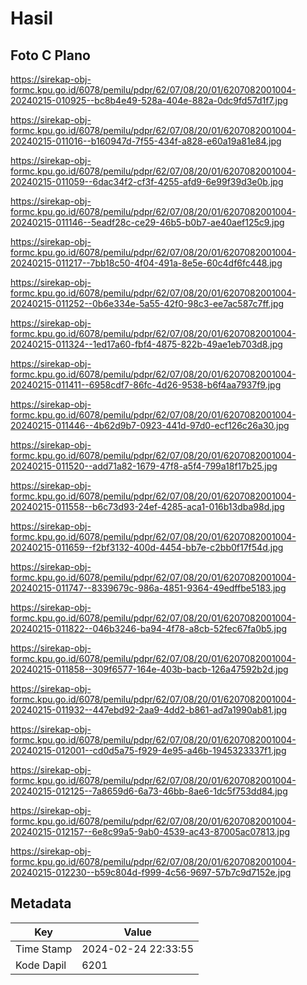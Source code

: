 # Hasil

## Foto C Plano

https://sirekap-obj-formc.kpu.go.id/6078/pemilu/pdpr/62/07/08/20/01/6207082001004-20240215-010925--bc8b4e49-528a-404e-882a-0dc9fd57d1f7.jpg

https://sirekap-obj-formc.kpu.go.id/6078/pemilu/pdpr/62/07/08/20/01/6207082001004-20240215-011016--b160947d-7f55-434f-a828-e60a19a81e84.jpg

https://sirekap-obj-formc.kpu.go.id/6078/pemilu/pdpr/62/07/08/20/01/6207082001004-20240215-011059--6dac34f2-cf3f-4255-afd9-6e99f39d3e0b.jpg

https://sirekap-obj-formc.kpu.go.id/6078/pemilu/pdpr/62/07/08/20/01/6207082001004-20240215-011146--5eadf28c-ce29-46b5-b0b7-ae40aef125c9.jpg

https://sirekap-obj-formc.kpu.go.id/6078/pemilu/pdpr/62/07/08/20/01/6207082001004-20240215-011217--7bb18c50-4f04-491a-8e5e-60c4df6fc448.jpg

https://sirekap-obj-formc.kpu.go.id/6078/pemilu/pdpr/62/07/08/20/01/6207082001004-20240215-011252--0b6e334e-5a55-42f0-98c3-ee7ac587c7ff.jpg

https://sirekap-obj-formc.kpu.go.id/6078/pemilu/pdpr/62/07/08/20/01/6207082001004-20240215-011324--1ed17a60-fbf4-4875-822b-49ae1eb703d8.jpg

https://sirekap-obj-formc.kpu.go.id/6078/pemilu/pdpr/62/07/08/20/01/6207082001004-20240215-011411--6958cdf7-86fc-4d26-9538-b6f4aa7937f9.jpg

https://sirekap-obj-formc.kpu.go.id/6078/pemilu/pdpr/62/07/08/20/01/6207082001004-20240215-011446--4b62d9b7-0923-441d-97d0-ecf126c26a30.jpg

https://sirekap-obj-formc.kpu.go.id/6078/pemilu/pdpr/62/07/08/20/01/6207082001004-20240215-011520--add71a82-1679-47f8-a5f4-799a18f17b25.jpg

https://sirekap-obj-formc.kpu.go.id/6078/pemilu/pdpr/62/07/08/20/01/6207082001004-20240215-011558--b6c73d93-24ef-4285-aca1-016b13dba98d.jpg

https://sirekap-obj-formc.kpu.go.id/6078/pemilu/pdpr/62/07/08/20/01/6207082001004-20240215-011659--f2bf3132-400d-4454-bb7e-c2bb0f17f54d.jpg

https://sirekap-obj-formc.kpu.go.id/6078/pemilu/pdpr/62/07/08/20/01/6207082001004-20240215-011747--8339679c-986a-4851-9364-49edffbe5183.jpg

https://sirekap-obj-formc.kpu.go.id/6078/pemilu/pdpr/62/07/08/20/01/6207082001004-20240215-011822--046b3246-ba94-4f78-a8cb-52fec67fa0b5.jpg

https://sirekap-obj-formc.kpu.go.id/6078/pemilu/pdpr/62/07/08/20/01/6207082001004-20240215-011858--309f6577-164e-403b-bacb-126a47592b2d.jpg

https://sirekap-obj-formc.kpu.go.id/6078/pemilu/pdpr/62/07/08/20/01/6207082001004-20240215-011932--447ebd92-2aa9-4dd2-b861-ad7a1990ab81.jpg

https://sirekap-obj-formc.kpu.go.id/6078/pemilu/pdpr/62/07/08/20/01/6207082001004-20240215-012001--cd0d5a75-f929-4e95-a46b-1945323337f1.jpg

https://sirekap-obj-formc.kpu.go.id/6078/pemilu/pdpr/62/07/08/20/01/6207082001004-20240215-012125--7a8659d6-6a73-46bb-8ae6-1dc5f753dd84.jpg

https://sirekap-obj-formc.kpu.go.id/6078/pemilu/pdpr/62/07/08/20/01/6207082001004-20240215-012157--6e8c99a5-9ab0-4539-ac43-87005ac07813.jpg

https://sirekap-obj-formc.kpu.go.id/6078/pemilu/pdpr/62/07/08/20/01/6207082001004-20240215-012230--b59c804d-f999-4c56-9697-57b7c9d7152e.jpg


## Metadata

| Key        | Value               |
| ---------- | ------------------- |
| Time Stamp | 2024-02-24 22:33:55 |
| Kode Dapil | 6201                |



